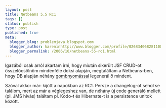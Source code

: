 ```yaml
---
layout: post
title: Netbeans 5.5 RC1
tags: []
status: publish
type: post
published: true
meta:
  blogger_blog: problemjava.blogspot.com
  blogger_author: kareninhttp://www.blogger.com/profile/02683406828110839343noreply@blogger.com
  blogger_permalink: /2006/10/netbeans-55-rc1.html
---
```

Igazából csak arról akartam írni, hogy miután sikerült JSF CRUD-ot
összelőcsölnöm mindenféle doksi alapján, megtaláltam a Netbeans-ben, hogy DB
alapján néhány [gombnyomással](http://www.netbeans.org/kb/55/persistence.html)
legenerál ő mindent.

Szóval akkor már: kijött a napokban az RC1. Persze a changelog-ot sehol se
találom, mert az már a véglegeshez van, de néhány új code generáló mellett
(pl. JMS hívás) találtam pl. Kodo-t és Hibernate-t is a persistence unitok
között.

